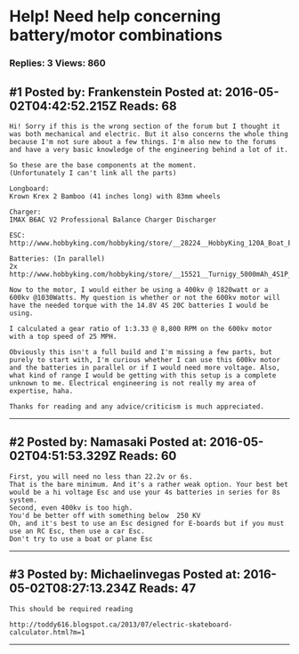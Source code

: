 # Help! Need help concerning battery/motor combinations

### Replies: 3 Views: 860

## \#1 Posted by: Frankenstein Posted at: 2016-05-02T04:42:52.215Z Reads: 68

```
Hi! Sorry if this is the wrong section of the forum but I thought it was both mechanical and electric. But it also concerns the whole thing because I'm not sure about a few things. I'm also new to the forums and have a very basic knowledge of the engineering behind a lot of it. 

So these are the base components at the moment. 
(Unfortunately I can't link all the parts)

Longboard:
Krown Krex 2 Bamboo (41 inches long) with 83mm wheels

Charger:
IMAX B6AC V2 Professional Balance Charger Discharger

ESC:
http://www.hobbyking.com/hobbyking/store/__28224__HobbyKing_120A_Boat_ESC_4A_UBEC.html

Batteries: (In parallel)
2x http://www.hobbyking.com/hobbyking/store/__15521__Turnigy_5000mAh_4S1P_14_8v_20C_Hardcase_Pack.html

Now to the motor, I would either be using a 400kv @ 1820watt or a 600kv @1030Watts. My question is whether or not the 600kv motor will have the needed torque with the 14.8V 4S 20C batteries I would be using. 

I calculated a gear ratio of 1:3.33 @ 8,800 RPM on the 600kv motor with a top speed of 25 MPH.

Obviously this isn't a full build and I'm missing a few parts, but purely to start with, I'm curious whether I can use this 600kv motor and the batteries in parallel or if I would need more voltage. Also, what kind of range I would be getting with this setup is a complete unknown to me. Electrical engineering is not really my area of expertise, haha. 

Thanks for reading and any advice/criticism is much appreciated.
```

---
## \#2 Posted by: Namasaki Posted at: 2016-05-02T04:51:53.329Z Reads: 60

```
First, you will need no less than 22.2v or 6s. 
That is the bare minimum. And it's a rather weak option. Your best bet would be a hi voltage Esc and use your 4s batteries in series for 8s system. 
Second, even 400kv is too high. 
You'd be better off with something below  250 KV 
Oh, and it's best to use an Esc designed for E-boards but if you must use an RC Esc, then use a car Esc. 
Don't try to use a boat or plane Esc
```

---
## \#3 Posted by: Michaelinvegas Posted at: 2016-05-02T08:27:13.234Z Reads: 47

```
This should be required reading 

http://toddy616.blogspot.ca/2013/07/electric-skateboard-calculator.html?m=1
```

---
